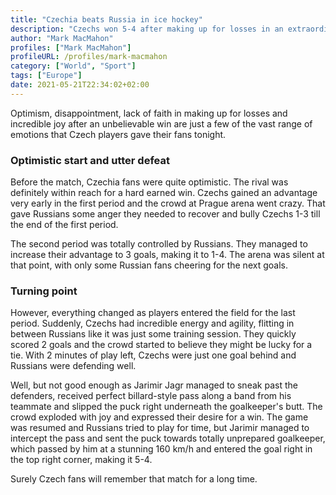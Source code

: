 ```yaml
---
title: "Czechia beats Russia in ice hockey"
description: "Czechs won 5-4 after making up for losses in an extraordinary third period."
author: "Mark MacMahon"
profiles: ["Mark MacMahon"]
profileURL: /profiles/mark-macmahon
category: ["World", "Sport"]
tags: ["Europe"]
date: 2021-05-21T22:34:02+02:00
---
```


Optimism, disappointment, lack of faith in making up for losses and incredible joy after an unbelievable win are just a few of the vast range of emotions that Czech players gave their fans tonight.

### Optimistic start and utter defeat

Before the match, Czechia fans were quite optimistic. The rival was definitely within reach for a hard earned win. Czechs gained an advantage very early in the first period and the crowd at Prague arena went crazy. That gave Russians some anger they needed to recover and bully Czechs 1-3 till the end of the first period.

The second period was totally controlled by Russians. They managed to increase their advantage to 3 goals, making it to 1-4. The arena was silent at that point, with only some Russian fans cheering for the next goals.

### Turning point

However, everything changed as players entered the field for the last period. Suddenly, Czechs had incredible energy and agility, flitting in between Russians like it was just some training session. They quickly scored 2 goals and the crowd started to believe they might be lucky for a tie. With 2 minutes of play left, Czechs were just one goal behind and Russians were defending well.

Well, but not good enough as Jarimir Jagr managed to sneak past the defenders, received perfect billard-style pass along a band from his teammate and slipped the puck right underneath the goalkeeper's butt. The crowd exploded with joy and expressed their desire for a win. The game was resumed and Russians tried to play for time, but Jarimir managed to intercept the pass and sent the puck towards totally unprepared goalkeeper, which passed by him at a stunning 160 km/h and entered the goal right in the top right corner, making it 5-4.

Surely Czech fans will remember that match for a long time.
